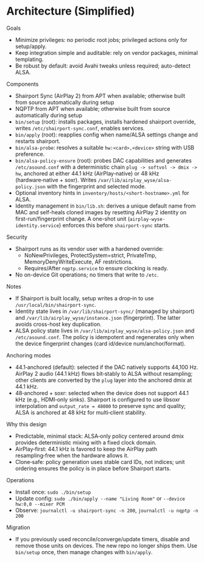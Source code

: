 # Architecture (Simplified)

Goals
- Minimize privileges: no periodic root jobs; privileged actions only for setup/apply.
- Keep integration simple and auditable: rely on vendor packages, minimal templating.
- Be robust by default: avoid Avahi tweaks unless required; auto-detect ALSA.

Components
- Shairport Sync (AirPlay 2) from APT when available; otherwise built from source automatically during setup
- NQPTP from APT when available; otherwise built from source automatically during setup
- `bin/setup` (root): installs packages, installs hardened shairport override, writes `/etc/shairport-sync.conf`, enables services.
- `bin/apply` (root): reapplies config when name/ALSA settings change and restarts shairport.
- `bin/alsa-probe`: resolves a suitable `hw:<card>,<device>` string with USB preference.
- `bin/alsa-policy-ensure` (root): probes DAC capabilities and generates `/etc/asound.conf` with a deterministic chain `plug -> softvol -> dmix -> hw`, anchored at either 44.1 kHz (AirPlay‑native) or 48 kHz (hardware‑native + soxr). Writes `/var/lib/airplay_wyse/alsa-policy.json` with the fingerprint and selected mode.
- Optional inventory hints in `inventory/hosts/<short-hostname>.yml` for ALSA.
 - Identity management in `bin/lib.sh`: derives a unique default name from MAC and self-heals cloned images by resetting AirPlay 2 identity on first-run/fingerprint change. A one-shot unit (`airplay-wyse-identity.service`) enforces this before `shairport-sync` starts.

Security
- Shairport runs as its vendor user with a hardened override:
  - NoNewPrivileges, ProtectSystem=strict, PrivateTmp, MemoryDenyWriteExecute, AF restrictions.
  - Requires/After `nqptp.service` to ensure clocking is ready.
- No on-device Git operations; no timers that write to `/etc`.

Notes
- If Shairport is built locally, setup writes a drop‑in to use `/usr/local/bin/shairport-sync`.
- Identity state lives in `/var/lib/shairport-sync/` (managed by shairport) and `/var/lib/airplay_wyse/instance.json` (fingerprint). The latter avoids cross-host key duplication.
- ALSA policy state lives in `/var/lib/airplay_wyse/alsa-policy.json` and `/etc/asound.conf`. The policy is idempotent and regenerates only when the device fingerprint changes (card id/device num/anchor/format).

Anchoring modes
- 44.1‑anchored (default): selected if the DAC natively supports 44,100 Hz. AirPlay 2 audio (44.1 kHz) flows bit‑stably to ALSA without resampling; other clients are converted by the `plug` layer into the anchored dmix at 44.1 kHz.
- 48‑anchored + soxr: selected when the device does not support 44.1 kHz (e.g., HDMI‑only sinks). Shairport is configured to use libsoxr interpolation and `output_rate = 48000` to preserve sync and quality; ALSA is anchored at 48 kHz for multi‑client stability.

Why this design
- Predictable, minimal stack: ALSA‑only policy centered around dmix provides deterministic mixing with a fixed clock domain.
- AirPlay‑first: 44.1 kHz is favored to keep the AirPlay path resampling‑free when the hardware allows it.
- Clone‑safe: policy generation uses stable card IDs, not indices; unit ordering ensures the policy is in place before Shairport starts.

Operations
- Install once: `sudo ./bin/setup`
- Update config: `sudo ./bin/apply --name "Living Room"` or `--device hw:0,0 --mixer PCM`
- Observe: `journalctl -u shairport-sync -n 200`, `journalctl -u nqptp -n 200`

Migration
- If you previously used reconcile/converge/update timers, disable and remove those units on devices. The new repo no longer ships them. Use `bin/setup` once, then manage changes with `bin/apply`.
